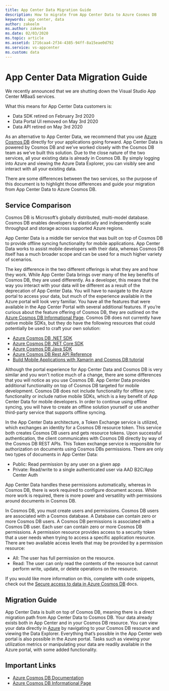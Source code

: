 ```yaml
---
title: App Center Data Migration Guide
description: How to migrate from App Center Data to Azure Cosmos DB
keywords: app center, data
author: zakeelm
ms.author: zakeelm
ms.date: 02/03/2020
ms.topic: article
ms.assetid: 1716caa4-2f34-4385-94ff-8a15eae0d792
ms.service: vs-appcenter
ms.custom: data
---
```


# App Center Data Migration Guide

We recently announced that we are shutting down the Visual Studio App Center MBaaS services.

What this means for App Center Data customers is:

- Data SDK retired on February 3rd 2020
- Data Portal UI removed on May 3rd 2020 
- Data API retired on May 3rd 2020

As an alternative to App Center Data, we recommend that you use [Azure Cosmos DB](https://docs.microsoft.com/azure/cosmos-db/) directly for your applications going forward. App Center Data is powered by Cosmos DB and we’ve worked closely with the Cosmos DB team as we’ve built this solution. Due to the close nature of the two services, all your existing data is already in Cosmos DB. By simply logging into Azure and viewing the Azure Data Explorer, you can visibly see and interact with all your existing data.  

There are some differences between the two services, so the purpose of this document is to highlight those differences and guide your migration from App Center Data to Azure Cosmos DB.  

## Service Comparison

Cosmos DB is Microsoft’s globally distributed, multi-model database. Cosmos DB enables developers to elastically and independently scale throughput and storage across supported Azure regions.  

App Center Data is a middle tier service that was built on top of Cosmos DB to provide offline syncing functionality for mobile applications. App Center Data works to assist mobile developers with their data, whereas Cosmos DB itself has a much broader scope and can be used for a much higher variety of scenarios.

The key difference in the two different offerings is what they are and how they work. While App Center Data brings over many of the key benefits of Cosmos DB, they are used differently. As a developer, this means that the way you interact with your data will be different as a result of the deprecation of App Center Data.  You will have to navigate to the Azure portal to access your data, but much of the experience available in the Azure portal will look very familiar. You have all the features that were available in the App Center Portal with several additional features. If you’re curious about the feature offering of Cosmos DB, they are outlined on the [Azure Cosmos DB Informational Page](https://azure.microsoft.com/services/cosmos-db/]). Cosmos DB does not currently have native mobile SDKs, but they do have the following resources that could potentially be used to craft your own solution:

* [Azure Cosmos DB .NET SDK](https://docs.microsoft.com/azure/cosmos-db/sql-api-sdk-dotnet)
* [Azure Cosmos DB .NET Core SDK](https://docs.microsoft.com/azure/cosmos-db/sql-api-sdk-dotnet-core)
* [Azure Cosmos DB Java SDK](https://docs.microsoft.com/azure/cosmos-db/sql-api-sdk-java)
* [Azure Cosmos DB Rest API Reference](https://docs.microsoft.com/rest/api/cosmos-db/)
* [Build Mobile Applications with Xamarin and Cosmos DB tutorial](https://docs.microsoft.com/azure/cosmos-db/mobile-apps-with-xamarin)

Although the portal experience for App Center Data and Cosmos DB is very similar and you won't notice much of a change, there are some differences that you will notice as you use Cosmos DB.  App Center Data provides additional functionality on top of Cosmos DB targeted for mobile development. Cosmos DB does not include functionality for offline sync functionality or include native mobile SDKs, which is a key benefit of App Center Data for mobile developers. In order to continue using offline syncing, you will have to create an offline solution yourself or use another third-party service that supports offline syncing.

In the App Center Data architecture, a Token Exchange service is utilized, which exchanges an identity for a Cosmos DB resource token. This service both creates Cosmos DB users and gets resource tokens. Upon successful authentication, the client communicates with Cosmos DB directly by way of the Cosmos DB REST APIs. This Token exchange service is responsible for authorization on documents using Cosmos DBs permissions. There are only two types of documents in App Center Data:

* Public: Read permission by any user on a given app
* Private: Read/write to a single authenticated user via AAD B2C/App Center Auth

App Center Data handles these permissions automatically, whereas in Cosmos DB, there is work required to configure document access.  While more work is required, there is more power and versatility with permissions around documents in Cosmos DB. 

In Cosmos DB, you must create users and permissions. Cosmos DB users are associated with a Cosmos database. A Database can contain zero or more Cosmos DB users. A Cosmos DB permissions is associated with a Cosmos DB user. Each user can contain zero or more Cosmos DB permissions. A permission resource provides access to a security token that a user needs when trying to access a specific application resource. There are two available access levels that may be provided by a permission resource:

* All: The user has full permission on the resource. 
* Read: The user can only read the contents of the resource but cannot perform write, update, or delete operations on the resource.

 If you would like more information on this, complete with code snippets, check out the [Secure access to data in Azure Cosmos DB](https://docs.microsoft.com/azure/cosmos-db/secure-access-to-data) docs.

## Migration Guide

App Center Data is built on top of Cosmos DB, meaning there is a direct migration path from App Center Data to Cosmos DB. Your data already exists both in App Center and in your Cosmos DB resource. You can view your data directly in [Azure](https://portal.azure.com/) by navigating to your Cosmos DB resource and viewing the Data Explorer. Everything that’s possible in the App Center web portal is also possible in the Azure portal. Tasks such as viewing your utilization metrics or manipulating your data are readily available in the Azure portal, with some added functionality.  

## Important Links

* [Azure Cosmos DB Documentation](https://docs.microsoft.com/azure/cosmos-db/)
* [Azure Cosmos DB Informational Page](https://azure.microsoft.com/services/cosmos-db/)

